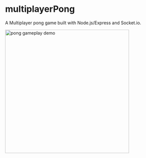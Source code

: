 # multiplayerPong

A Multiplayer pong game built with Node.js/Express and Socket.io.

<img alt="pong gameplay demo" width="400" height="400" src="https://jhonneg.is-a.dev/assets/Kazam_screencast_00000%20(1).gif">
